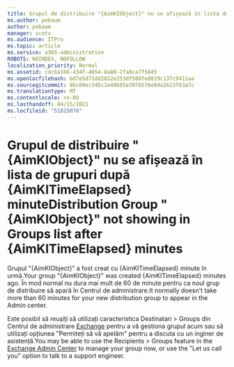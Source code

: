 ```yaml
---
title: Grupul de distribuire "{AimKIObject}" nu se afișează în lista de grupuri după {AimKITimeElapsed} minute
ms.author: pebaum
author: pebaum
manager: scotv
ms.audience: ITPro
ms.topic: article
ms.service: o365-administration
ROBOTS: NOINDEX, NOFOLLOW
localization_priority: Normal
ms.assetid: cdc6a166-434f-4654-8a80-2fa8ca7f5845
ms.openlocfilehash: bd7e5d71dd2832e253df508fe8819c137c9411aa
ms.sourcegitcommit: 8bc60ec34bc1e40685e3976576e04a2623f63a7c
ms.translationtype: MT
ms.contentlocale: ro-RO
ms.lasthandoff: 04/15/2021
ms.locfileid: "51815078"
---
```

# <a name="distribution-group-aimkiobject-not-showing-in-groups-list-after-aimkitimeelapsed-minutes"></a><span data-ttu-id="7c253-102">Grupul de distribuire "{AimKIObject}" nu se afișează în lista de grupuri după {AimKITimeElapsed} minute</span><span class="sxs-lookup"><span data-stu-id="7c253-102">Distribution Group "{AimKIObject}" not showing in Groups list after {AimKITimeElapsed} minutes</span></span>

<span data-ttu-id="7c253-103">Grupul "{AimKIObject}" a fost creat cu {AimKITimeElapsed} minute în urmă.</span><span class="sxs-lookup"><span data-stu-id="7c253-103">Your group "{AimKIObject}" was created {AimKITimeElapsed} minutes ago.</span></span> <span data-ttu-id="7c253-104">În mod normal nu dura mai mult de 60 de minute pentru ca noul grup de distribuire să apară în Centrul de administrare.</span><span class="sxs-lookup"><span data-stu-id="7c253-104">It normally doesn't take more than 60 minutes for your new distribution group to appear in the Admin center.</span></span>
  
<span data-ttu-id="7c253-105">Este posibil să reușiți să utilizați caracteristica Destinatari > Groups din Centrul de administrare [Exchange](https://outlook.office365.com/ecp/?rfr=Admin_o365&amp;exsvurl=1&amp;mkt=en-US.aspx) pentru a vă gestiona grupul acum sau să utilizați opțiunea "Permiteți să vă apelăm" pentru a discuta cu un inginer de asistență.</span><span class="sxs-lookup"><span data-stu-id="7c253-105">You may be able to use the Recipients > Groups feature in the [Exchange Admin Center](https://outlook.office365.com/ecp/?rfr=Admin_o365&amp;exsvurl=1&amp;mkt=en-US.aspx) to manage your group now, or use the "Let us call you" option to talk to a support engineer.</span></span> 
  